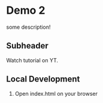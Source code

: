 # Demo 2

some description!

## Subheader

Watch tutorial on YT.

## Local Development

1. Open index.html on your browser
